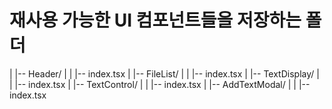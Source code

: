  # 재사용 가능한 UI 컴포넌트들을 저장하는 폴더

|   |-- Header/
|   |   |-- index.tsx
|   |-- FileList/
|   |   |-- index.tsx
|   |-- TextDisplay/
|   |   |-- index.tsx
|   |-- TextControl/
|   |   |-- index.tsx
|   |-- AddTextModal/
|   |   |-- index.tsx